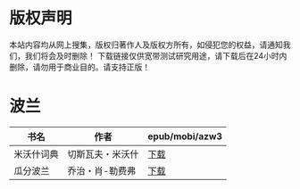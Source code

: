 # 版权声明

本站内容均从网上搜集，版权归著作人及版权方所有，如侵犯您的权益，请通知我们，我们将会及时删除！ 下载链接仅供宽带测试研究用途，请下载后在24小时内删除，请勿用于商业目的。请支持正版！

# 波兰

| 书名 | 作者 | epub/mobi/azw3 |
| --- | --- | --- |
| 米沃什词典 | 切斯瓦夫・米沃什 | [下载](https://url89.ctfile.com/f/31084289-1357043800-b2c0ba?p=8866) |
| 瓜分波兰 | 乔治・肖-勒费弗 | [下载](https://url89.ctfile.com/f/31084289-1357029763-26eb57?p=8866) |
